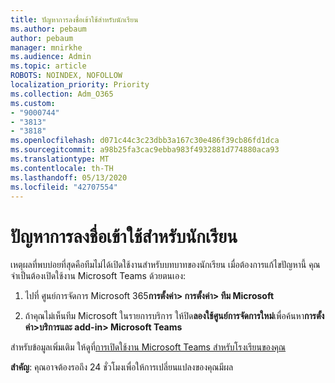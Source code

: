 ```yaml
---
title: ปัญหาการลงชื่อเข้าใช้สําหรับนักเรียน
ms.author: pebaum
author: pebaum
manager: mnirkhe
ms.audience: Admin
ms.topic: article
ROBOTS: NOINDEX, NOFOLLOW
localization_priority: Priority
ms.collection: Adm_O365
ms.custom:
- "9000744"
- "3813"
- "3818"
ms.openlocfilehash: d071c44c3c23dbb3a167c30e486f39cb86fd1dca
ms.sourcegitcommit: a98b25fa3cac9ebba983f4932881d774880aca93
ms.translationtype: MT
ms.contentlocale: th-TH
ms.lasthandoff: 05/13/2020
ms.locfileid: "42707554"
---
```

# <a name="sign-in-issues-for-students"></a>ปัญหาการลงชื่อเข้าใช้สําหรับนักเรียน

เหตุผลที่พบบ่อยที่สุดคือทีมไม่ได้เปิดใช้งานสําหรับบทบาทของนักเรียน เมื่อต้องการแก้ไขปัญหานี้ คุณจําเป็นต้องเปิดใช้งาน Microsoft Teams ด้วยตนเอง:

1. ไปที่ ศูนย์การจัดการ Microsoft 365**การตั้งค่า> การตั้งค่า> ทีม Microsoft** 

2. ถ้าคุณไม่เห็นทีม Microsoft ในรายการบริการ ให้ปิด**ลองใช้ศูนย์การจัดการใหม่**เพื่อค้นหา**การตั้งค่า>บริการและ add-in> Microsoft Teams** 

สําหรับข้อมูลเพิ่มเติม ให้ดูที่[การเปิดใช้งาน Microsoft Teams สําหรับโรงเรียนของคุณ](https://docs.microsoft.com/microsoft-365/education/intune-edu-trial/enable-microsoft-teams#enable-microsoft-teams-for-your-school-1) 

**สําคัญ**: คุณอาจต้องรอถึง 24 ชั่วโมงเพื่อให้การเปลี่ยนแปลงของคุณมีผล

 
